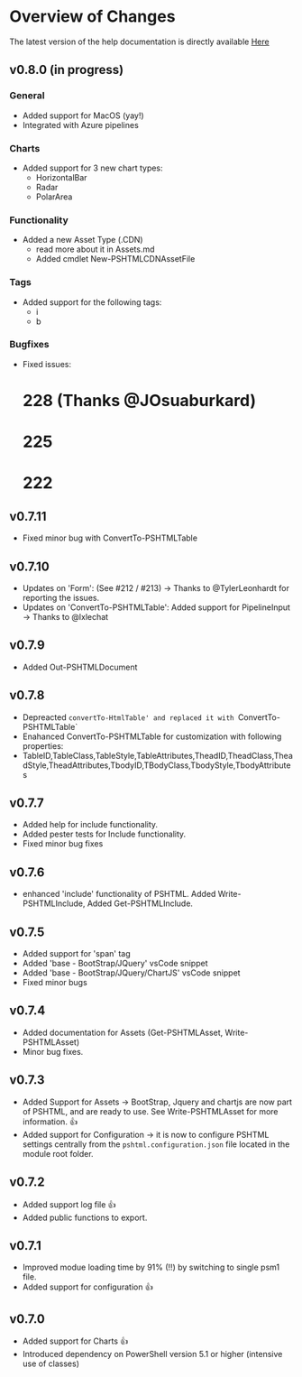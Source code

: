 # Overview of Changes

The latest version of the help documentation is directly available [Here](https://pshtml.readthedocs.io/en/latest/)

## v0.8.0 (in progress)

### General
- Added support for MacOS (yay!)
- Integrated with Azure pipelines

### Charts 
- Added support for 3 new chart types:
    - HorizontalBar
    - Radar
    - PolarArea

### Functionality
- Added a new Asset Type (.CDN)
    - read more about it in Assets.md
    - Added cmdlet New-PSHTMLCDNAssetFile

### Tags

- Added support for the following tags:
    - i
    - b

### Bugfixes

- Fixed issues:
    # 228 (Thanks @JOsuaburkard)
    # 225
    # 222

## v0.7.11
- Fixed minor bug with ConvertTo-PSHTMLTable

## v0.7.10
- Updates on 'Form': (See #212 / #213) -> Thanks to @TylerLeonhardt for reporting the issues.
- Updates on 'ConvertTo-PSHTMLTable': Added support for PipelineInput -> Thanks to @lxlechat

## v0.7.9
- Added Out-PSHTMLDocument

## v0.7.8
- Depreacted `convertTo-HtmlTable' and replaced it with `ConvertTo-PSHTMLTable`
- Enahanced ConvertTo-PSHTMLTable for customization with following properties: 
- TableID,TableClass,TableStyle,TableAttributes,TheadID,TheadClass,TheadStyle,TheadAttributes,TbodyID,TBodyClass,TbodyStyle,TbodyAttributes

## v0.7.7
- Added help for include functionality.
- Added pester tests for Include functionality. 
- Fixed minor bug fixes

## v0.7.6
- enhanced 'include' functionality of PSHTML. Added Write-PSHTMLInclude, Added Get-PSHTMLInclude. 

## v0.7.5
- Added support for 'span' tag
- Added 'base - BootStrap/JQuery' vsCode snippet
- Added 'base - BootStrap/JQuery/ChartJS' vsCode snippet
- Fixed minor bugs


## v0.7.4
- Added documentation for Assets (Get-PSHTMLAsset, Write-PSHTMLAsset)
- Minor bug fixes.

## v0.7.3
- Added Support for Assets -> BootStrap, Jquery and chartjs are now part of PSHTML, and are ready to use. See Write-PSHTMLAsset for more information. 👍
- Added support for Configuration -> it is now to configure PSHTML settings centrally from the ```pshtml.configuration.json``` file located in the module root folder.

## v0.7.2
- Added support log file 👍
- Added public functions to export.

## v0.7.1
- Improved modue loading time by 91% (!!) by switching to single psm1 file.
- Added support for configuration 👍

## v0.7.0
- Added support for Charts 👍
- Introduced dependency on PowerShell version 5.1 or higher (intensive use of classes)


